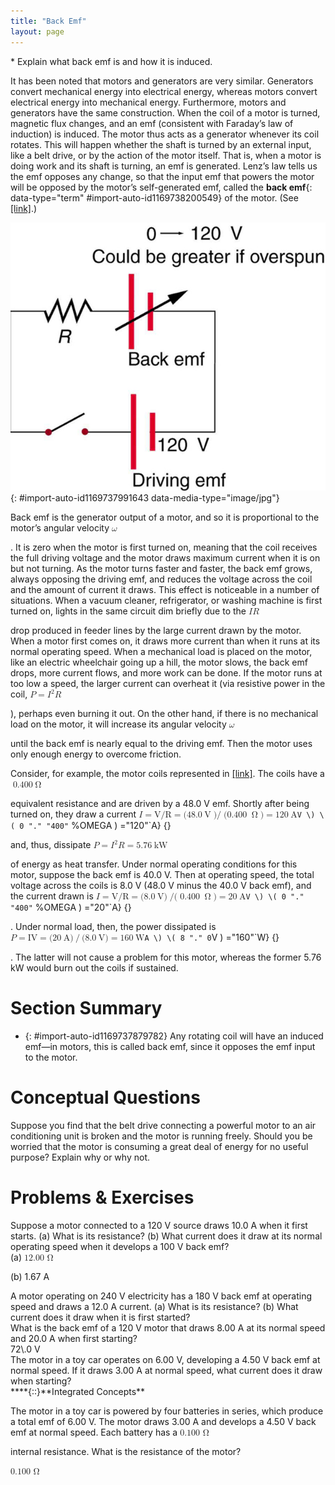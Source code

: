 ```yaml
---
title: "Back Emf"
layout: page
---
```



<div data-type="abstract" markdown="1">
* Explain what back emf is and how it is induced.

</div>

It has been noted that motors and generators are very similar. Generators convert mechanical energy into electrical energy, whereas motors convert electrical energy into mechanical energy. Furthermore, motors and generators have the same construction. When the coil of a motor is turned, magnetic flux changes, and an emf (consistent with Faraday’s law of induction) is induced. The motor thus acts as a generator whenever its coil rotates. This will happen whether the shaft is turned by an external input, like a belt drive, or by the action of the motor itself. That is, when a motor is doing work and its shaft is turning, an emf is generated. Lenz’s law tells us the emf opposes any change, so that the input emf that powers the motor will be opposed by the motor’s self-generated emf, called the **back emf**{: data-type="term" #import-auto-id1169738200549} of the motor. (See [\[link\]](#import-auto-id1169737991643).)

 ![Figure shows an electric circuit. The circuit has a cell represented as driving e m f of voltage one hundred and twenty volt is connected in series with a variable e m f source with a range of voltage from zero to one hundred twenty volts and a resistance R. The other end of resistance R is connected to an open switch. The switch is connected back to the Driving e m f cell.](../resources/Figure_24_06_01.jpg "The coil of a DC motor is represented as a resistor in this schematic. The back emf is represented as a variable emf that opposes the one driving the motor. Back emf is zero when the motor is not turning, and it increases proportionally to the motor&#x2019;s angular velocity."){: #import-auto-id1169737991643 data-media-type="image/jpg"}

Back emf is the generator output of a motor, and so it is proportional to the motor’s angular velocity <math xmlns="http://www.w3.org/1998/Math/MathML"><semantics><mrow><mrow><mi>ω</mi></mrow><mrow /></mrow><annotation encoding="StarMath 5.0"> size 12{ω} {}</annotation></semantics></math>

. It is zero when the motor is first turned on, meaning that the coil receives the full driving voltage and the motor draws maximum current when it is on but not turning. As the motor turns faster and faster, the back emf grows, always opposing the driving emf, and reduces the voltage across the coil and the amount of current it draws. This effect is noticeable in a number of situations. When a vacuum cleaner, refrigerator, or washing machine is first turned on, lights in the same circuit dim briefly due to the <math xmlns="http://www.w3.org/1998/Math/MathML"> <semantics> <mrow> <mi>I</mi> <mi>R</mi> </mrow> </semantics> </math>

 drop produced in feeder lines by the large current drawn by the motor. When a motor first comes on, it draws more current than when it runs at its normal operating speed. When a mechanical load is placed on the motor, like an electric wheelchair going up a hill, the motor slows, the back emf drops, more current flows, and more work can be done. If the motor runs at too low a speed, the larger current can overheat it (via resistive power in the coil, <math xmlns="http://www.w3.org/1998/Math/MathML"><semantics><mrow><mrow><mrow><mrow><mi>P</mi><mo stretchy="false">=</mo><msup><mi>I</mi><mrow><mn>2</mn></mrow></msup></mrow><mi>R</mi></mrow></mrow><mrow /></mrow><annotation encoding="StarMath 5.0"> size 12{P = I rSup { size 8{2} } R} {}</annotation></semantics></math>

), perhaps even burning it out. On the other hand, if there is no mechanical load on the motor, it will increase its angular velocity <math xmlns="http://www.w3.org/1998/Math/MathML"><semantics><mrow><mrow><mi>ω</mi></mrow><mrow /></mrow><annotation encoding="StarMath 5.0"> size 12{ω} {}</annotation></semantics></math>

 until the back emf is nearly equal to the driving emf. Then the motor uses only enough energy to overcome friction.

Consider, for example, the motor coils represented in [\[link\]](#import-auto-id1169737991643). The coils have a <math xmlns="http://www.w3.org/1998/Math/MathML"><semantics><mrow><mrow><mtext>0.400</mtext><mspace width="0.25em" /><mo stretchy="false">Ω</mo></mrow><mrow /></mrow><annotation encoding="StarMath 5.0"> size 12{ %OMEGA } {}</annotation></semantics></math>

 equivalent resistance and are driven by a 48.0 V emf. Shortly after being turned on, they draw a current <math xmlns="http://www.w3.org/1998/Math/MathML"><semantics><mrow><mrow><mrow><mrow><mrow><mi>I</mi><mo stretchy="false">=</mo><mstyle fontstyle="italic"><mrow><mtext>V/R</mtext></mrow></mstyle></mrow><mo stretchy="false">=</mo><mo stretchy="false">(</mo></mrow><mtext>48</mtext><mtext>.</mtext><mn>0</mn><mi /><mspace width="0.25em" /><mtext>V</mtext><mo stretchy="false">)/</mo><mo stretchy="false">(</mo><mn>0</mn><mtext>.</mtext><mtext>400</mtext><mi /><mspace width="0.25em" /><mo stretchy="false">Ω</mo><mrow><mo stretchy="false">)</mo><mo stretchy="false">=</mo><mtext>120</mtext></mrow><mi /><mspace width="0.25em" /><mtext>A</mtext></mrow></mrow><mrow /></mrow><annotation encoding="StarMath 5.0"> size 12{I = ital "V/R"= \( "48" "." 0`V \) \( 0 "." "400"` %OMEGA \) ="120"`A} {}</annotation></semantics></math>

 and, thus, dissipate <math xmlns="http://www.w3.org/1998/Math/MathML"><semantics><mrow><mrow><mrow><mrow><mi>P</mi><mo stretchy="false">=</mo><msup><mi>I</mi><mrow><mn>2</mn></mrow></msup></mrow><mrow><mi>R</mi><mo stretchy="false">=</mo><mn>5</mn></mrow><mtext>.</mtext><mtext>76</mtext><mi /><mspace width="0.25em" /><mtext>kW</mtext></mrow></mrow><mrow /></mrow><annotation encoding="StarMath 5.0"> size 12{P = I rSup { size 8{2} } R=5 "." "76"`"kW"} {}</annotation></semantics></math>

 of energy as heat transfer. Under normal operating conditions for this motor, suppose the back emf is 40.0 V. Then at operating speed, the total voltage across the coils is 8.0 V (48.0 V minus the 40.0 V back emf), and the current drawn is <math xmlns="http://www.w3.org/1998/Math/MathML"><semantics><mrow><mrow><mrow><mrow><mrow><mi>I</mi><mo stretchy="false">=</mo><mstyle fontstyle="italic"><mrow><mtext>V/R</mtext></mrow></mstyle></mrow><mo stretchy="false">=</mo><mo stretchy="false">(</mo></mrow><mn>8</mn><mtext>.</mtext><mn>0</mn><mi /><mspace width="0.25em" /><mtext>V</mtext><mo stretchy="false">)</mo><mo stretchy="false">/(</mo><mn>0</mn><mtext>.</mtext><mtext>400</mtext><mi /><mspace width="0.25em" /><mo stretchy="false">Ω</mo><mrow><mo stretchy="false">)</mo><mo stretchy="false">=</mo><mtext>20</mtext></mrow><mi /><mspace width="0.25em" /><mtext>A</mtext></mrow></mrow><mrow /></mrow><annotation encoding="StarMath 5.0"> size 12{I = ital "V/R"= \( 8 "." 0`V \) \( 0 "." "400"` %OMEGA \) ="20"`A} {}</annotation></semantics></math>

. Under normal load, then, the power dissipated is <math xmlns="http://www.w3.org/1998/Math/MathML"><semantics><mrow><mrow><mrow><mrow><mrow><mi>P</mi><mo stretchy="false">=</mo><mstyle fontstyle="italic"><mrow><mtext>IV</mtext></mrow></mstyle></mrow><mo stretchy="false">=</mo><mo stretchy="false">(</mo></mrow><mtext>20</mtext><mi /><mspace width="0.25em" /><mtext>A</mtext><mo stretchy="false">)</mo><mo stretchy="false">/</mo><mo stretchy="false">(</mo><mn>8</mn><mtext>.</mtext><mn>0</mn><mi /><mspace width="0.25em" /><mtext>V</mtext><mrow><mo stretchy="false">)</mo><mo stretchy="false">=</mo><mtext>160</mtext></mrow><mi /><mspace width="0.25em" /><mtext>W</mtext></mrow></mrow><mrow /></mrow><annotation encoding="StarMath 5.0"> size 12{P = ital "IV"= \( "20"`A \) \( 8 "." 0`V \) ="160"`W} {}</annotation></semantics></math>

. The latter will not cause a problem for this motor, whereas the former 5.76 kW would burn out the coils if sustained.

# Section Summary

* {: #import-auto-id1169737879782} Any rotating coil will have an induced emf—in motors, this is called back emf, since it opposes the emf input to the motor.

# Conceptual Questions

<div data-type="exercise" data-label="conceptual-questions">
<div data-type="problem" markdown="1">
Suppose you find that the belt drive connecting a powerful motor to an air conditioning unit is broken and the motor is running freely. Should you be worried that the motor is consuming a great deal of energy for no useful purpose? Explain why or why not.

</div>
</div>

# Problems &amp; Exercises

<div data-type="exercise" data-label="problems-exercises">
<div data-type="problem" markdown="1">
Suppose a motor connected to a 120 V source draws 10.0 A when it first starts. (a) What is its resistance? (b) What current does it draw at its normal operating speed when it develops a 100 V back emf?

</div>
<div data-type="solution" markdown="1">
(a) <math xmlns="http://www.w3.org/1998/Math/MathML"><semantics><mrow><mn>12.00 Ω</mn></mrow></semantics></math>

(b) 1.67 A

</div>
</div>

<div data-type="exercise" data-label="problems-exercises">
<div data-type="problem" markdown="1">
A motor operating on 240 V electricity has a 180 V back emf at operating speed and draws a 12.0 A current. (a) What is its resistance? (b) What current does it draw when it is first started?

</div>
</div>

<div data-type="exercise" data-label="problems-exercises">
<div data-type="problem" markdown="1">
What is the back emf of a 120 V motor that draws 8.00 A at its normal speed and 20.0 A when first starting?

</div>
<div data-type="solution" markdown="1">
72\.0 V

</div>
</div>

<div data-type="exercise" data-label="problems-exercises">
<div data-type="problem" markdown="1">
The motor in a toy car operates on 6.00 V, developing a 4.50 V back emf at normal speed. If it draws 3.00 A at normal speed, what current does it draw when starting?

</div>
</div>

<div data-type="exercise" data-label="problems-exercises">
<div data-type="problem" markdown="1">
****{::}**Integrated Concepts**

The motor in a toy car is powered by four batteries in series, which produce a total emf of 6.00 V. The motor draws 3.00 A and develops a 4.50 V back emf at normal speed. Each battery has a <math xmlns="http://www.w3.org/1998/Math/MathML"> <semantics> <mtext>0.100 Ω</mtext> </semantics> </math>

 internal resistance. What is the resistance of the motor?

</div>
<div data-type="solution" markdown="1">
<math xmlns="http://www.w3.org/1998/Math/MathML"> <semantics> <mtext>0.100 Ω</mtext> </semantics> </math>

</div>
</div>

